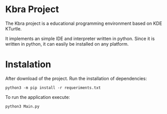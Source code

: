 Kbra Project
============

The Kbra project is a educational programming environment based on KDE KTurtle.

It implements an simple IDE and interpreter written in python. Since it is written in python, it can easily be installed on any platform.

Instalation
===========

After download of the project. Run the installation of dependencies:

``` python3 -m pip install -r requeriments.txt ```

To run the application execute:

``` python3 Main.py ```
